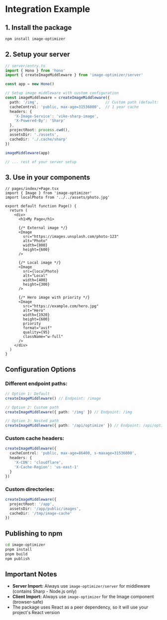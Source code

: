# Integration Example

## 1. Install the package

```bash
npm install image-optimizer
```

## 2. Setup your server

```typescript
// server/entry.ts
import { Hono } from 'hono'
import { createImageMiddleware } from 'image-optimizer/server'

const app = new Hono()

// Setup image middleware with custom configuration
const imageMiddleware = createImageMiddleware({
  path: '/img',                              // Custom path (default: '/image')
  cacheControl: 'public, max-age=31536000',  // 1 year cache
  headers: {
    'X-Image-Service': 'vike-sharp-image',
    'X-Powered-By': 'Sharp'
  },
  projectRoot: process.cwd(),
  assetsDir: './assets',
  cacheDir: './.cache/sharp'
})

imageMiddleware(app)

// ... rest of your server setup
```

## 3. Use in your components

```tsx
// pages/index/+Page.tsx
import { Image } from 'image-optimizer'
import localPhoto from '../../assets/photo.jpg'

export default function Page() {
  return (
    <div>
      <h1>My Page</h1>
      
      {/* External image */}
      <Image 
        src="https://images.unsplash.com/photo-123" 
        alt="Photo" 
        width={800} 
        height={600} 
      />

      {/* Local image */}
      <Image 
        src={localPhoto} 
        alt="Local" 
        width={400} 
        height={300} 
      />

      {/* Hero image with priority */}
      <Image 
        src="https://example.com/hero.jpg" 
        alt="Hero" 
        width={1920} 
        height={600} 
        priority
        format="avif"
        quality={95}
        className="w-full"
      />
    </div>
  )
}
```

## Configuration Options

### Different endpoint paths:

```typescript
// Option 1: Default
createImageMiddleware() // Endpoint: /image

// Option 2: Custom path
createImageMiddleware({ path: '/img' }) // Endpoint: /img

// Option 3: Nested path
createImageMiddleware({ path: '/api/optimize' }) // Endpoint: /api/optimize
```

### Custom cache headers:

```typescript
createImageMiddleware({
  cacheControl: 'public, max-age=86400, s-maxage=31536000',
  headers: {
    'X-CDN': 'cloudflare',
    'X-Cache-Region': 'us-east-1'
  }
})
```

### Custom directories:

```typescript
createImageMiddleware({
  projectRoot: '/app',
  assetsDir: '/app/public/images',
  cacheDir: '/tmp/image-cache'
})
```

## Publishing to npm

```bash
cd image-optimizer
pnpm install
pnpm build
npm publish
```

## Important Notes

- **Server Import:** Always use `image-optimizer/server` for middleware (contains Sharp - Node.js only)
- **Client Import:** Always use `image-optimizer` for the Image component (browser-safe)
- The package uses React as a peer dependency, so it will use your project's React version

